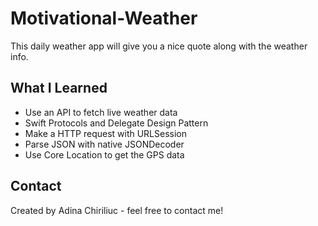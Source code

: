 # Motivational-Weather
This daily weather app will give you a nice quote along with the weather info.

## What I Learned
* Use an API to fetch live weather data
* Swift Protocols and Delegate Design Pattern
* Make a HTTP request with URLSession
* Parse JSON with native JSONDecoder
* Use Core Location to get the GPS data


## Contact
Created by Adina Chiriliuc - feel free to contact me!
